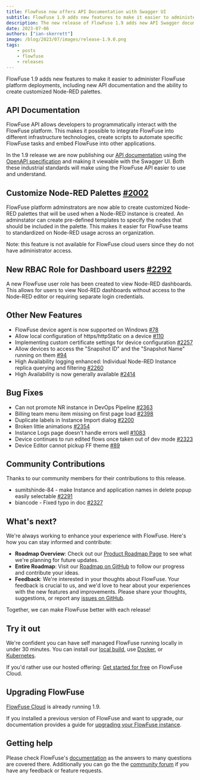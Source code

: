 ```yaml
---
title: FlowFuse now offers API Documentation with Swagger UI
subtitle: FlowFuse 1.9 adds new features to make it easier to administer FlowFuse
description: The new release of FlowFuse 1.9 adds new API Swagger documentation and the ability to customize Node-RED pallettes.
date: 2023-07-06 
authors: ["ian-skerrett"]
image: /blog/2023/07/images/release-1.9.0.png
tags:
    - posts
    - flowfuse
    - releases
---
```


FlowFuse 1.9 adds new features to make it easier to administer FlowFuse platform deployments, including new API documentation and the ability to create customized Node-RED palettes.

<!--more-->

## API Documentation
FlowFuse API allows developers to programmatically interact with the FlowFuse platform. This makes it possible to integrate FlowFuse into different infrastructure technologies, create scripts to automate specific FlowFuse tasks and embed FlowFuse into other applications.

In the 1.9 release we are now publishing our [API documentation](/docs/api/) using the [OpenAPI specification](https://swagger.io/specification/) and making it viewable with the Swagger UI. Both these industrial standards will make using the FlowFuse API easier to use and understand.


## Customize Node-RED Palettes  [#2002](https://github.com/FlowFuse/flowfuse/issues/2002)

FlowFuse platform adminstrators are now able to create customized Node-RED palettes that will be used when a Node-RED instance is created. An adminstator can create pre-defined templates to specify the nodes that should be included in the palette. This makes it easier for FlowFuse teams to standardized on Node-RED usage across an organization.

Note: this feature is not available for FlowFuse cloud users since they do not have administrator access.


## New RBAC Role for Dashboard users [#2292](https://github.com/FlowFuse/flowfuse/issues/1924)
A new FlowFuse user role has been created to view Node-RED dashboards. This allows for users to view Nod-RED dashboards without access to the Node-RED editor or requiring separate login credentials.

## Other New Features

- FlowFuse device agent is now supported on Windows [#78](https://github.com/FlowFuse/device-agent/issues/78)
- Allow local configuration of https/httpStatic on a device [#110](https://github.com/FlowFuse/device-agent/issues/110)
- Implementing custom certificate settings for device configuration [#2257](https://github.com/FlowFuse/flowfuse/issues/2257)
- Allow devices to access the "Snapshot ID" and the "Snapshot Name" running on them [#94](https://github.com/FlowFuse/device-agent/issues/94)
- High Availability logging enhanced: Individual Node-RED Instance replica querying and filtering [#2260](https://github.com/FlowFuse/flowfuse/issues/2260)
- High Availability is now generally available [#2414](https://github.com/FlowFuse/flowfuse/issues/2412)

## Bug Fixes

- Can not promote NR instance in DevOps Pipeline  [#2363](https://github.com/FlowFuse/flowfuse/issues/2363)
- Billing team menu item missing on first page load [#2398](https://github.com/FlowFuse/flowfuse/issues/2398)
- Duplicate labels in Instance Import dialog [#2200](https://github.com/FlowFuse/flowfuse/issues/2200)
- Broken littie animations [#2354](https://github.com/FlowFuse/flowfuse/issues/2354)
- Instance Logs page doesn't handle errors well [#1083](https://github.com/FlowFuse/flowfuse/issues/1083)
- Device continues to run edited flows once taken out of dev mode [#2323](https://github.com/FlowFuse/flowfuse/issues/2323)
- Device Editor cannot pickup FF theme [#89](https://github.com/FlowFuse/device-agent/issues/89)

## Community Contributions

Thanks to our community members for their contributions to this release.

- sumitshinde-84 - make Instance and application names in delete popup easily selectable [#2291](https://github.com/FlowFuse/flowfuse/pull/2291)
- biancode - Fixed typo in doc  [#2327](https://github.com/FlowFuse/flowfuse/pull/2327)

## What's next?

We're always working to enhance your experience with FlowFuse. Here's how you can stay informed and contribute:

- **Roadmap Overview**: Check out our [Product Roadmap Page](/product/roadmap/) to see what we're planning for future updates.
- **Entire Roadmap**: Visit our [Roadmap on GitHub](https://github.com/orgs/FlowFuse/projects/5) to follow our progress and contribute your ideas.
- **Feedback**: We're interested in your thoughts about FlowFuse. Your feedback is crucial to us, and we'd love to hear about your experiences with the new features and improvements. Please share your thoughts, suggestions, or report any [issues on GitHub](https://github.com/FlowFuse/flowfuse/issues/new/choose). 

Together, we can make FlowFuse better with each release!

## Try it out

We're confident you can have self managed FlowFuse running locally in under 30 minutes.
You can install our [local build](/docs/install/local/), use [Docker](/docs/install/docker/), or [Kubernetes](/docs/install/kubernetes/).

If you'd rather use our hosted offering: [Get started for free](https://app.flowforge.com/account/create) on FlowFuse Cloud.

## Upgrading FlowFuse

[FlowFuse Cloud](https://app.flowforge.com) is already running 1.9.

If you installed a previous version of FlowFuse and want to upgrade, our documentation provides a
guide for [upgrading your FlowFuse instance](/docs/upgrade/).

## Getting help

Please check FlowFuse's [documentation](/docs/) as the answers to many questions are covered there. Additionally you can go the the [community forum](https://community.flowfuse.com) if you have
any feedback or feature requests.
